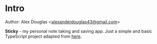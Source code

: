 # Intro

Author: Alex Douglas &lt;[alexanderdouglas43@gmail.com](alexanderdouglas43@gmail.com)&gt;

**Sticky** - my personal note taking and saving app. Just a simple and basic TypeScript project adapted from [here](https://github.com/cunguyendev/todo-list-typescript).
